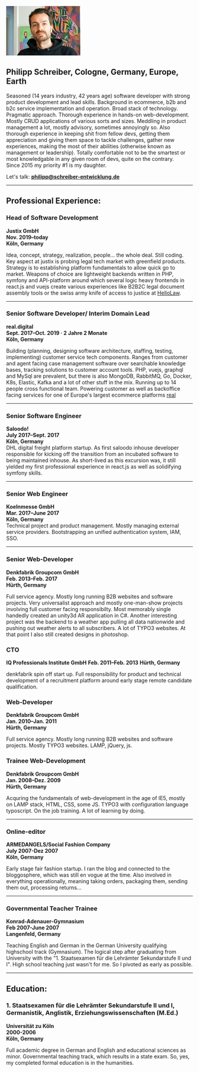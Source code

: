 <img src="assets/images/me.png" width="200"> 

## Philipp Schreiber, Cologne, Germany, Europe, Earth  
Seasoned (14 years industry, 42 years age) software developer with strong product development and lead skills. Background in ecommerce, b2b and b2c service implementation and operation. Broad stack of technology. Pragmatic approach. Thorough experience in hands-on web-development. Mostly CRUD applications of various sorts and sizes. Meddling in product management a lot, mostly advisory, sometimes annoyingly so. 
Also thorough experience in keeping shit from fellow devs, getting them appreciation and giving them space to tackle challenges, gather new experiences, making the most of their abilities (otherwise known as management or leadership). Totally comfortable not to be the smartest or most knowledgable in any given room of devs, quite on the contrary.   
Since 2015 my priority #1 is my daughter.

Let's talk: __<philipp@schreiber-entwicklung.de>__

---
## Professional Experience: 


### Head of Software Development
__Justix GmbH__  
__Nov. 2019–today__  
__Köln, Germany__  

Idea, concept, strategy, realization, people... the whole deal. Still coding. Key aspect at justix is probing legal tech market with greenfield products. Strategy is to establishing platform fundamentals to allow quick go to market. Weapons of choice are lightweight backends written in PHP, symfony and API-platform around which several logic heavy frontends in react.js and vuejs create various experiences like B2B2C legal document assembly tools or the swiss army knife of access to justice at [HelloLaw](https://de.hellolaw.com).

---
### Senior Software Developer/ Interim Domain Lead
__real.digital__  
__Sept. 2017–Oct. 2019 · 2 Jahre 2 Monate__  
__Köln, Germany__  

Building (planning, designing software architecture, staffing, testing, implementing) customer service tech components. Ranges from customer and agent facing case management software over searchable knowledge bases, tracking solutions to customer account tools. PHP, vuejs, graphql and MySql are prevalent, but there is also MongoDB, RabbitMQ, Go, Docker, K8s, Elastic, Kafka and a lot of other stuff in the mix. Running up to 14 people cross functional team. Powering customer as well as backoffice facing services for one of Europe's largest ecommerce platforms [real](https://real.de)

---
### Senior Software Engineer
__Saloodo!__  
__July 2017–Sept. 2017__  
__Köln, Germany__  
DHL digital freight platform startup. As first saloodo inhouse developer responsible for kicking off the transition from an incubated software to being maintained inhouse. As short-lived as this excursion was, it still yielded my first professional experience in react.js as well as solidifying symfony skills.

---

### Senior Web Engineer
__Koelnmesse GmbH__  
__Mar. 2017–June 2017__  
__Köln, Germany__  
Technical project and product management. Mostly managing external service providers. Bootstrapping an unified authentication system, IAM, SSO.

---

### Senior Web-Developer
__Denkfabrik Groupcom GmbH__  
__Feb. 2013–Feb. 2017__  
__Hürth, Germany__  

Full service agency. Mostly long running B2B websites and software projects. Very universalist approach and mostly one-man-show projects involving full customer facing responsibilty. Most memorably single handedly created an unity3d AR application in C#. Another interesting project was the backend to a weather app pulling all data nationwide and pushing out weather alerts to all subscribers. A lot of TYPO3 websites. At that point I also still created designs in photoshop.

### CTO
__IQ Professionals Institute GmbH__
__Feb. 2011–Feb. 2013__
__Hürth, Germany__  

denkfabrik spin off start up. Full responsibility for product and technical development of a recruitment platform around early stage remote candidate qualification.

### Web-Developer
__Denkfabrik Groupcom GmbH__  
__Jan. 2010–Jan. 2011__  
__Hürth, Germany__  

Full service agency. Mostly long running B2B websites and software projects. Mostly TYPO3 websites. LAMP, jQuery, js.

### Trainee Web-Development
__Denkfabrik Groupcom GmbH__  
__Jan. 2008–Dez. 2009__  
__Hürth, Germany__  

Acquring the fundamentals of web-development in the age of IE5, mostly on LAMP stack, HTML, CSS, some JS. TYPO3 with configuration language typoscript. On the job training. A lot of learning by doing. 

---

### Online-editor
__ARMEDANGELS/Social Fashion Company__  
__July 2007-Dez 2007__  
__Köln, Germany__   

Early stage fair fashion startup. I ran the blog and connected to the bloggosphere, which was still en vogue at the time. Also involved in everything operationally, meaning taking orders, packaging them, sending them out, processing returns...

---

### Governmental Teacher Trainee
__Konrad-Adenauer-Gymnasium__  
__Feb 2007-June 2007__  
__Langenfeld, Germany__   

Teaching English and German in the German University qualifying highschool track (Gymnasium). 
The logical step after graduating from University with the "1. Staatsexamen für die Lehrämter Sekundarstufe II und I". High school teaching just wasn't for me. So I pivoted as early as possible.

----

## Education:

### 1. Staatsexamen für die Lehrämter Sekundarstufe II und I, Germanistik, Anglistik, Erziehungswissenschaften (M.Ed.)
__Universität zu Köln__  
__2000-2006__  
__Köln, Germany__   

Full academic degree in German and English and educational sciences as minor. Governmental teaching track, which results in a state exam. So, yes, my completed formal education is in the humanities.